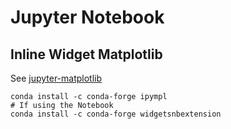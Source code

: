 # Jupyter Notebook

##	Inline Widget Matplotlib
See [jupyter-matplotlib](https://github.com/matplotlib/jupyter-matplotlib)
```
conda install -c conda-forge ipympl
# If using the Notebook
conda install -c conda-forge widgetsnbextension
```
